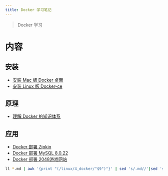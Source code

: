 ```yaml
---
title: Docker 学习笔记
---
```


> Docker 学习

# 内容

## 安装

* [安装 Mac 版 Docker 桌面](/linux/4_docker/a01_mac_install_docker.html)
* [安装 Linux 版 Docker-ce](/linux/4_docker/a02_linux_install_docker.html)

## 原理

* [理解 Docker 的知识体系](/linux/4_docker/b01_docker_basic.html)

## 应用

* [Docker 部署 Zipkin](/linux/4_docker/u02_docker_zipkin.html)
* [Docker 部署 MySQL 8.0.22](/linux/4_docker/u02_docker_mysql.html)
* [Docker 部署 2048游戏网站](/linux/4_docker/u03_docker_2048.html)

```bash
ll *.md | awk '{print "(/linux/4_docker/"$9")"}' | sed 's/.md//'|sed 's/.md/.html/g'
```
